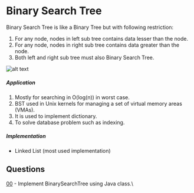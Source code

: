 # Binary Search Tree
Binary Search Tree is like a Binary Tree but with following restriction:
1. For any node, nodes in left sub tree contains data lesser than the node.
2. For any node, nodes in right sub tree contains data greater than the node.
3. Both left and right sub tree must also Binary Search Tree.

![alt text](https://media.geeksforgeeks.org/wp-content/uploads/BSTSearch.png)

##### Application
1. Mostly for searching in O(log(n)) in worst case.
2. BST used in Unix kernels for managing a set of virtual memory areas (VMAs).
3. It is used to implement dictionary.
4. To solve database problem such as indexing.

##### Implementation
* Linked List (most used implementation)

## Questions
[00](https://github.com/Lakshitnagar/DS-ALGO/blob/master/ds/binarySearchTree/BinarySearchTree.java) - Implement BinarySearchTree using Java class.\
